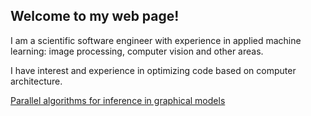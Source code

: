 ## Welcome to my web page!

I am a scientific software engineer with experience in applied machine learning: image processing, computer vision and other areas.

I have interest and experience in optimizing code based on computer architecture.

<a href="parallel-mrf.html">Parallel algorithms for inference in graphical models</a>
